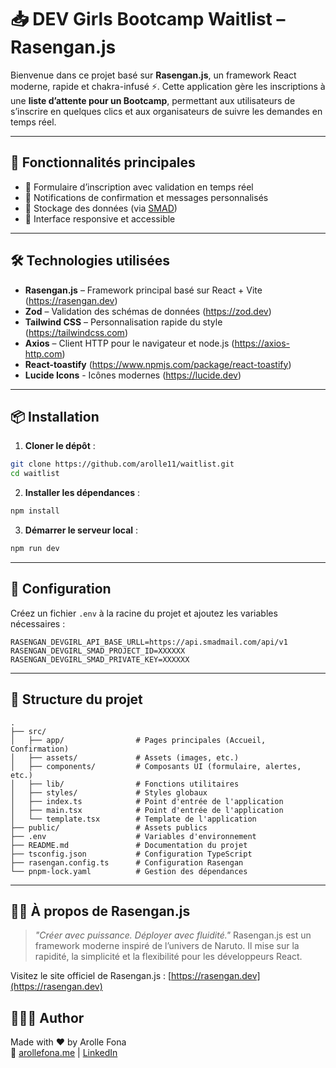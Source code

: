 # 📥 DEV Girls Bootcamp Waitlist – Rasengan.js

Bienvenue dans ce projet basé sur **Rasengan.js**, un framework React moderne, rapide et chakra-infusé ⚡️. Cette application gère les inscriptions à une **liste d’attente pour un Bootcamp**, permettant aux utilisateurs de s’inscrire en quelques clics et aux organisateurs de suivre les demandes en temps réel.

---

## 🚀 Fonctionnalités principales

- 📄 Formulaire d’inscription avec validation en temps réel
- 🔔 Notifications de confirmation et messages personnalisés
- 🧠 Stockage des données (via [SMAD](https://smadmail.com))
- 🧰 Interface responsive et accessible

---

## 🛠️ Technologies utilisées

- **Rasengan.js** – Framework principal basé sur React + Vite (https://rasengan.dev)
- **Zod** – Validation des schémas de données (https://zod.dev)
- **Tailwind CSS** – Personnalisation rapide du style (https://tailwindcss.com)
- **Axios** – Client HTTP pour le navigateur et node.js (https://axios-http.com)
- **React-toastify** (https://www.npmjs.com/package/react-toastify)
- **Lucide Icons** - Icônes modernes (https://lucide.dev)

---

## 📦 Installation

1. **Cloner le dépôt** :

```bash
git clone https://github.com/arolle11/waitlist.git
cd waitlist
```

2. **Installer les dépendances** :

```bash
npm install
```

3. **Démarrer le serveur local** :

```bash
npm run dev
```

---

## 🔧 Configuration

Créez un fichier `.env` à la racine du projet et ajoutez les variables nécessaires :

```env
RASENGAN_DEVGIRL_API_BASE_URLL=https://api.smadmail.com/api/v1
RASENGAN_DEVGIRL_SMAD_PROJECT_ID=XXXXXX
RASENGAN_DEVGIRL_SMAD_PRIVATE_KEY=XXXXXX
```

---

## 📁 Structure du projet

```
.
├── src/
│   ├── app/                # Pages principales (Accueil, Confirmation)
│   ├── assets/             # Assets (images, etc.)
│   ├── components/         # Composants UI (formulaire, alertes, etc.)
│   ├── lib/                # Fonctions utilitaires
│   ├── styles/             # Styles globaux
│   ├── index.ts            # Point d'entrée de l'application
│   ├── main.tsx            # Point d'entrée de l'application
│   └── template.tsx        # Template de l'application
├── public/                 # Assets publics
├── .env                    # Variables d'environnement
├── README.md               # Documentation du projet
├── tsconfig.json           # Configuration TypeScript
├── rasengan.config.ts      # Configuration Rasengan
└── pnpm-lock.yaml          # Gestion des dépendances
```

---

## 🧙‍♀️ À propos de Rasengan.js

> _"Créer avec puissance. Déployer avec fluidité."_
> Rasengan.js est un framework moderne inspiré de l’univers de Naruto. Il mise sur la rapidité, la simplicité et la flexibilité pour les développeurs React.

Visitez le site officiel de Rasengan.js : [https://rasengan.dev](https://rasengan.dev)

## 👩🏽‍💻 Author

Made with ❤️ by Arolle Fona  
🔗 [arollefona.me](https://arollefona.me) | [LinkedIn](https://www.linkedin.com/in/arolle-fona-300705188)
